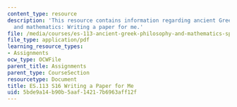 ```yaml
---
content_type: resource
description: 'This resource contains information regarding ancient Greek philosophy
  and mathematics: Writing a paper for me.'
file: /media/courses/es-113-ancient-greek-philosophy-and-mathematics-spring-2016/5bde9a14b90b5aaf14217b6963aff12f_MITES_113S16_WritingaPaper.pdf
file_type: application/pdf
learning_resource_types:
- Assignments
ocw_type: OCWFile
parent_title: Assignments
parent_type: CourseSection
resourcetype: Document
title: ES.113 S16 Writing a Paper for Me
uid: 5bde9a14-b90b-5aaf-1421-7b6963aff12f
---
```

